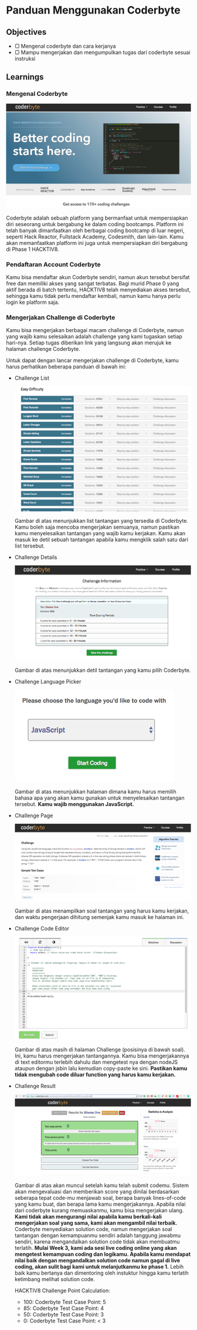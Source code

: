 # Panduan Menggunakan Coderbyte

## Objectives

- ▢ Mengenal coderbyte dan cara kerjanya
- ▢ Mampu mengerjakan dan mengumpulkan tugas dari coderbyte sesuai instruksi

## Learnings

### Mengenal Coderbyte

![Coderbyte Front](assets/coderbyte-front.png)

Coderbyte adalah sebuah platform yang bermanfaat untuk mempersiapkan diri seseorang untuk bergabung ke dalam coding bootcamps. Platform ini telah banyak dimanfaatkan oleh berbagai coding bootcamp di luar negeri, seperti Hack Reactor, Fullstack Academy, Codesmith, dan lain-lain. Kamu akan memanfaatkan platform ini juga untuk mempersiapkan diri bergabung di Phase 1 HACKTIV8.

### Pendaftaran Account Coderbyte

Kamu bisa mendaftar akun Coderbyte sendiri, namun akun tersebut bersifat free dan memiliki akses yang sangat terbatas. Bagi murid Phase 0 yang aktif berada di batch tertentu, HACKTIV8 telah menyediakan akses tersebut, sehingga kamu tidak perlu mendaftar kembali, namun kamu hanya perlu login ke platform saja.

### Mengerjakan Challenge di Coderbyte

Kamu bisa mengerjakan berbagai macam challenge di Coderbyte, namun yang wajib kamu selesaikan adalah challenge yang kami tugaskan setiap hari-nya. Setiap tugas diberikan link yang langsung akan merujuk ke halaman challenge Coderbyte.

Untuk dapat dengan lancar mengerjakan challenge di Coderbyte, kamu harus perhatikan beberapa panduan di bawah ini:

- Challenge List

  ![Coderbyte Challenge List](assets/cb-challenge-list.png)

  Gambar di atas menunjukkan list tantangan yang tersedia di Coderbyte. Kamu boleh saja mencoba mengerjakan semuanya, namun pastikan kamu menyelesaikan tantangan yang wajib kamu kerjakan. Kamu akan masuk ke detil sebuah tantangan apabila kamu mengklik salah satu dari list tersebut.

- Challenge Details

  ![Coderbyte Challenge Detail](assets/cb-challenge.png)

  Gambar di atas menunjukkan detil tantangan yang kamu pilih Coderbyte.

- Challenge Language Picker

  ![Coderbyte Challenge Language](assets/cb-language-selection.png)

  Gambar di atas menunjukkan halaman dimana kamu harus memilih bahasa apa yang akan kamu gunakan untuk menyelesaikan tantangan tersebut. **Kamu wajib menggunakan JavaScript.**

- Challenge Page

  ![Coderbyte Challenge Language](assets/cb-challenge-detail.png)

  Gambar di atas menampilkan soal tantangan yang harus kamu kerjakan, dan waktu pengerjaan dihitung semenjak kamu masuk ke halaman ini.

- Challenge Code Editor

  ![Coderbyte Challenge Code Editor](assets/cb-challenge-editor.png)

  Gambar di atas masih di halaman Challenge (posisinya di bawah soal). Ini, kamu harus mengerjakan tantangannya. Kamu bisa mengerjakannya di text editormu terlebih dahulu dan mengetest nya dengan nodeJS ataupun dengan jsbin lalu kemudian copy-paste ke sini. **Pastikan kamu tidak mengubah code diluar function yang harus kamu kerjakan.**

- Challenge Result

  ![Coderbyte Challenge Result](assets/cb-result.png)

  Gambar di atas akan muncul setelah kamu telah submit codemu. Sistem akan mengevaluasi dan memberikan score yang dinilai berdasarkan seberapa tepat code-mu menjawab soal, berapa banyak lines-of-code yang kamu buat, dan berapa lama kamu mengerjakannya. Apabila nilai dari coderbyte kurang memuaskanmu, kamu bisa mengerjakan ulang. **Kami tidak akan mengurangi nilai apabila kamu berkali-kali mengerjakan soal yang sama, kami akan mengambil nilai terbaik.** Coderbyte menyediakan solution code, namun mengerjakan soal tantangan dengan kemampuanmu sendiri adalah tanggung jawabmu sendiri, karena mengandalkan solution code tidak akan membuatmu terlatih. **Mulai Week 3, kami ada sesi live coding online yang akan mengetest kemampuan coding dan logikamu. Apabila kamu mendapat nilai baik dengan mengandalkan solution code namun gagal di live coding, akan sulit bagi kami untuk melanjutkanmu ke phase 1.** Lebih baik kamu bertanya dan dimentoring oleh instuktur hingga kamu terlatih ketimbang melihat solution code.

  HACKTIV8 Challenge Point Calculation:

  - 100: Coderbyte Test Case Point: 5
  - 85: Coderbyte Test Case Point: 4
  - 50: Coderbyte Test Case Point: 3
  - 0: Coderbyte Test Case Point: < 3

